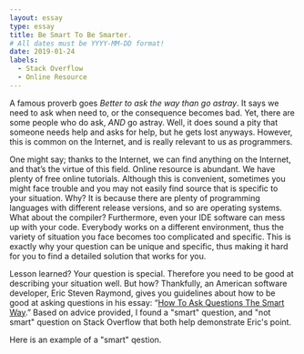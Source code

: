 ```yaml
---
layout: essay
type: essay
title: Be Smart To Be Smarter.
# All dates must be YYYY-MM-DD format!
date: 2019-01-24
labels:
  - Stack Overflow
  - Online Resource
---
```


A famous proverb goes *Better to ask the way than go astray*. It says we need to ask when need to, or the consequence becomes bad. Yet, there are some people who do ask, *AND* go astray.  Well, it does sound a pity that someone needs help and asks for help, but he gets lost anyways. However, this is common on the Internet, and is really relevant to us as programmers.

One might say; thanks to the Internet, we can find anything on the Internet, and that’s the virtue of this field. Online resource is abundant. We have plenty of free online tutorials. Although this is convenient, sometimes you might face trouble and you may not easily find source that is specific to your situation. Why? It is because there are plenty of programming languages with different release versions, and so are operating systems. What about the compiler? Furthermore, even your IDE software can mess up with your code. Everybody works on a different environment, thus the variety of situation you face becomes too complicated and specific. This is exactly why your question can be unique and specific, thus making it hard for you to find a detailed solution that works for you.

Lesson learned? Your question is special. Therefore you need to be good at describing your situation well. But how? Thankfully, an American software developer, Eric Steven Raymond, gives you guidelines about how to be good at asking questions in his essay: “[How To Ask Questions The Smart Way](http://www.catb.org/esr/faqs/smart-questions.html).” Based on advice provided, I found a "smart" question, and "not smart" question on Stack Overflow that both help demonstrate Eric's point.

Here is an example of a "smart" qestion. 



